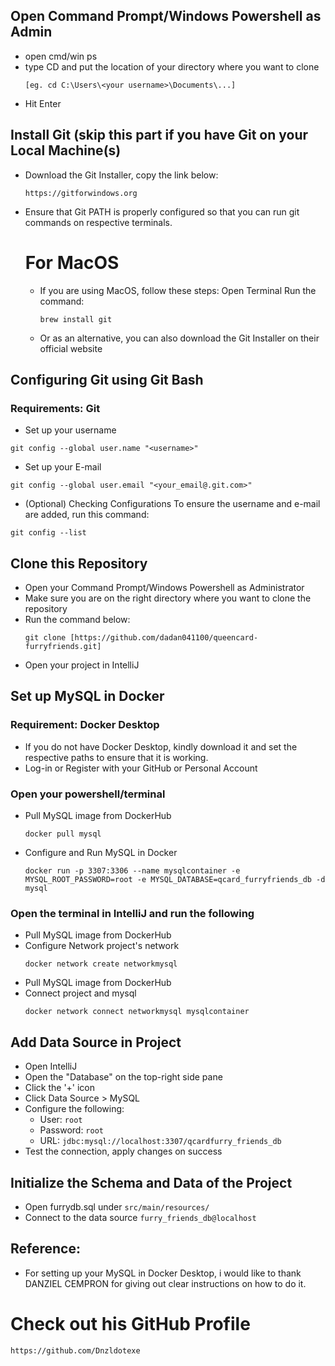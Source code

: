## Open Command Prompt/Windows Powershell as Admin
- open cmd/win ps
- type CD and put the location of your directory where you want to clone
    ```
  [eg. cd C:\Users\<your username>\Documents\...]
    ```
- Hit Enter

## Install Git (skip this part if you have Git on your Local Machine(s)
- Download the Git Installer, copy the link below:
  ```
  https://gitforwindows.org
  ```
- Ensure that Git PATH is properly configured so that you can run git commands on respective terminals.

  # For MacOS
  - If you are using MacOS, follow these steps:
    Open Terminal
    Run the command:
    ```
    brew install git
    ```
  - Or as an alternative, you can also download the Git Installer on their official website

## Configuring Git using Git Bash
### Requirements: Git 
- Set up your username
```
git config --global user.name "<username>"
```
- Set up your E-mail
```
git config --global user.email "<your_email@.git.com>"
```
- (Optional) Checking Configurations
To ensure the username and e-mail are added, run this command:
```
git config --list
```

## Clone this Repository
- Open your Command Prompt/Windows Powershell as Administrator
- Make sure you are on the right directory where you want to clone the repository
- Run the command below:
    ```
    git clone [https://github.com/dadan041100/queencard-furryfriends.git]
    ```
- Open your project in IntelliJ
  
## Set up MySQL in Docker
### Requirement: Docker Desktop  
- If you do not have Docker Desktop, kindly download it and set the respective paths to ensure that it is working.
- Log-in or Register with your GitHub or Personal Account
  
### Open your powershell/terminal
- Pull MySQL image from DockerHub  
    ```
    docker pull mysql
    ```
- Configure and Run MySQL in Docker  
    ```
    docker run -p 3307:3306 --name mysqlcontainer -e MYSQL_ROOT_PASSWORD=root -e MYSQL_DATABASE=qcard_furryfriends_db -d mysql
    ```
### Open the terminal in IntelliJ and run the following
- Pull MySQL image from DockerHub  
- Configure Network project's network  
    ```
    docker network create networkmysql
    ```
- Pull MySQL image from DockerHub  
- Connect project and mysql   
    ```
    docker network connect networkmysql mysqlcontainer
    ```

## Add Data Source in Project
- Open IntelliJ
- Open the "Database" on the top-right side pane
- Click the '+' icon
- Click Data Source > MySQL
- Configure the following:
  - User: `root`
  - Password: `root`
  - URL: `jdbc:mysql://localhost:3307/qcardfurry_friends_db`
- Test the connection, apply changes on success

## Initialize the Schema and Data of the Project
- Open furrydb.sql under `src/main/resources/`
- Connect to the data source `furry_friends_db@localhost`

## Reference:
- For setting up your MySQL in Docker Desktop, i would like to thank DANZIEL CEMPRON for giving out clear instructions on how to do it.
# Check out his GitHub Profile 
```
https://github.com/Dnzldotexe
```

  
